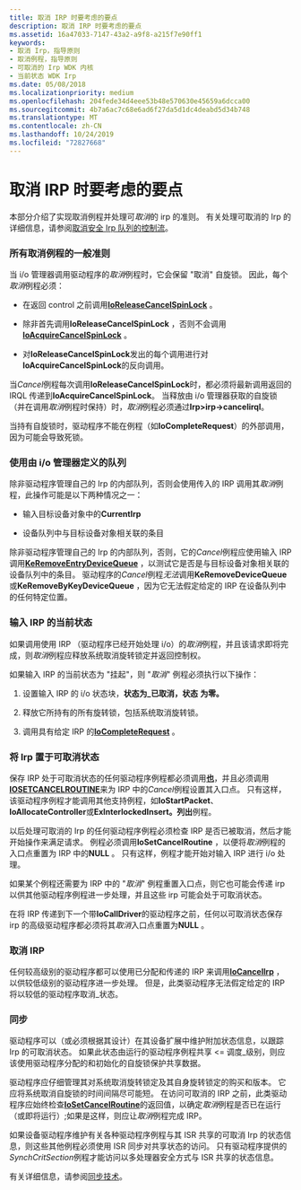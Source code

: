 ```yaml
---
title: 取消 IRP 时要考虑的要点
description: 取消 IRP 时要考虑的要点
ms.assetid: 16a47033-7147-43a2-a9f8-a215f7e90ff1
keywords:
- 取消 Irp，指导原则
- 取消例程，指导原则
- 可取消的 Irp WDK 内核
- 当前状态 WDK Irp
ms.date: 05/08/2018
ms.localizationpriority: medium
ms.openlocfilehash: 204fede34d4eee53b48e570630e45659a6dcca00
ms.sourcegitcommit: 4b7a6ac7c68e6ad6f27da5d1dc4deabd5d34b748
ms.translationtype: MT
ms.contentlocale: zh-CN
ms.lasthandoff: 10/24/2019
ms.locfileid: "72827668"
---
```

# <a name="points-to-consider-when-canceling-irps"></a>取消 IRP 时要考虑的要点





本部分介绍了实现取消例程并处理可*取消*的 irp 的准则。 有关处理可取消的 Irp 的详细信息，请参阅[取消安全 Irp 队列的控制流](https://go.microsoft.com/fwlink/p/?linkid=57844)。

### <a name="general-guidelines-for-all-cancel-routines"></a>所有取消例程的一般准则

当 i/o 管理器调用驱动程序的*取消*例程时，它会保留 "取消" 自旋锁。 因此，每个*取消*例程必须：

-   在返回 control 之前调用[**IoReleaseCancelSpinLock**](https://docs.microsoft.com/previous-versions/windows/hardware/drivers/ff549550(v=vs.85)) 。

-   除非首先调用**IoReleaseCancelSpinLock** ，否则不会调用[**IoAcquireCancelSpinLock**](https://docs.microsoft.com/previous-versions/windows/hardware/drivers/ff548196(v=vs.85)) 。

-   对**IoReleaseCancelSpinLock**发出的每个调用进行对**IoAcquireCancelSpinLock**的反向调用。

当*Cancel*例程每次调用**IoReleaseCancelSpinLock**时，都必须将最新调用返回的 IRQL 传递到**IoAcquireCancelSpinLock**。 当释放由 i/o 管理器获取的自旋锁（并在调用*取消*例程时保持）时，*取消*例程必须通过**Irp&gt;irp->cancelirql**。

当持有自旋锁时，驱动程序不能在例程（如**IoCompleteRequest**）的外部调用，因为可能会导致死锁。

### <a href="" id="using-the-queue-defined-by-the-i-o-manager-"></a>使用由 i/o 管理器定义的队列

除非驱动程序管理自己的 Irp 的内部队列，否则会使用传入的 IRP 调用其*取消*例程，此操作可能是以下两种情况之一：

-   输入目标设备对象中的**CurrentIrp**

-   设备队列中与目标设备对象相关联的条目

除非驱动程序管理自己的 Irp 的内部队列，否则，它的*Cancel*例程应使用输入 IRP 调用[**KeRemoveEntryDeviceQueue**](https://docs.microsoft.com/windows-hardware/drivers/ddi/wdm/nf-wdm-keremoveentrydevicequeue) ，以测试它是否是与目标设备对象相关联的设备队列中的条目。 驱动程序的*Cancel*例程*无法*调用**KeRemoveDeviceQueue**或**KeRemoveByKeyDeviceQueue** ，因为它无法假定给定的 IRP 在设备队列中的任何特定位置。

### <a name="current-state-of-the-input-irp"></a>输入 IRP 的当前状态

如果调用使用 IRP （驱动程序已经开始处理 i/o）的*取消*例程，并且该请求即将完成，则*取消*例程应释放系统取消旋转锁定并返回控制权。

如果输入 IRP 的当前状态为 "挂起"，则 "*取消*" 例程必须执行以下操作：

1.  设置输入 IRP 的 i/o 状态块，**状态为\_已取消，状态** **为零。**

2.  释放它所持有的所有旋转锁，包括系统取消旋转锁。

3.  调用具有给定 IRP 的[**IoCompleteRequest**](https://docs.microsoft.com/windows-hardware/drivers/ddi/wdm/nf-wdm-iocompleterequest) 。

### <a name="holding-irps-in-a-cancelable-state"></a>将 Irp 置于可取消状态

保存 IRP 处于可取消状态的任何驱动程序例程都必须调用[**也**](https://docs.microsoft.com/windows-hardware/drivers/ddi/wdm/nf-wdm-iomarkirppending)，并且必须调用[**IOSETCANCELROUTINE**](https://docs.microsoft.com/windows-hardware/drivers/ddi/wdm/nf-wdm-iosetcancelroutine)来为 IRP 中的*Cancel*例程设置其入口点。 只有这样，该驱动程序例程才能调用其他支持例程，如**IoStartPacket**、 **IoAllocateController**或**ExInterlockedInsert。列出**例程。

以后处理可取消的 Irp 的任何驱动程序例程必须检查 IRP 是否已被取消，然后才能开始操作来满足请求。 例程必须调用**IoSetCancelRoutine** ，以便将*取消*例程的入口点重置为 IRP 中的**NULL** 。 只有这样，例程才能开始对输入 IRP 进行 i/o 处理。

如果某个例程还需要为 IRP 中的 "*取消*" 例程重置入口点，则它也可能会传递 irp 以供其他驱动程序例程进一步处理，并且这些 irp 可能会处于可取消状态。

在将 IRP 传递到下一个带**IoCallDriver**的驱动程序之前，任何以可取消状态保存 irp 的高级驱动程序都必须将其*取消*入口点重置为**NULL** 。

### <a name="canceling-an-irp"></a>取消 IRP

任何较高级别的驱动程序都可以使用已分配和传递的 IRP 来调用[**IoCancelIrp**](https://docs.microsoft.com/windows-hardware/drivers/ddi/wdm/nf-wdm-iocancelirp) ，以供较低级别的驱动程序进一步处理。 但是，此类驱动程序无法假定给定的 IRP 将以较低的驱动程序取消\_状态。

### <a name="synchronization"></a>同步

驱动程序可以（或必须根据其设计）在其设备扩展中维护附加状态信息，以跟踪 Irp 的可取消状态。 如果此状态由运行的驱动程序例程共享 &lt;= 调度\_级别，则应该使用驱动程序分配的和初始化的自旋锁保护共享数据。

驱动程序应仔细管理其对系统取消旋转锁定及其自身旋转锁定的购买和版本。 它应将系统取消自旋锁的时间间隔尽可能短。 在访问可取消的 IRP 之前，此类驱动程序应始终检查[**IoSetCancelRoutine**](https://docs.microsoft.com/windows-hardware/drivers/ddi/wdm/nf-wdm-iosetcancelroutine)的返回值，以确定*取消*例程是否已在运行（或即将运行）;如果是这样，则应让*取消*例程完成 IRP。

如果设备驱动程序维护有关各种驱动程序例程与其 ISR 共享的可取消 Irp 的状态信息，则这些其他例程必须使用 ISR 同步对共享状态的访问。 只有驱动程序提供的*SynchCritSection*例程才能访问以多处理器安全方式与 ISR 共享的状态信息。

有关详细信息，请参阅[同步技术](synchronization-techniques.md)。

 

 




